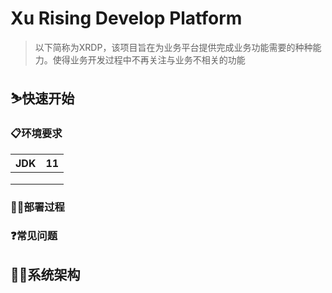 # Xu Rising Develop Platform
> 以下简称为XRDP，该项目旨在为业务平台提供完成业务功能需要的种种能力。使得业务开发过程中不再关注与业务不相关的功能
## ⛷快速开始
### 📋环境要求

| JDK  | 11   |
| ---- | ---- |
|      |      |
|      |      |
|      |      |



### 🐱‍👤部署过程
### ❓常见问题
## 🐱‍🏍系统架构

